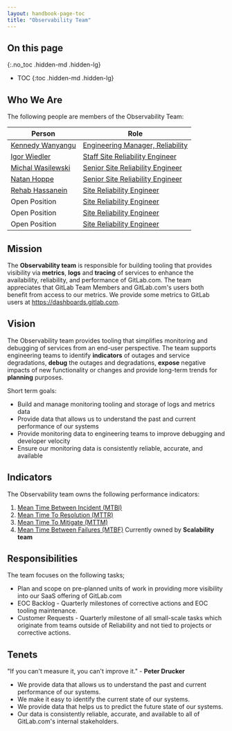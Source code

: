 ```yaml
---
layout: handbook-page-toc
title: "Observability Team"
---
```


## On this page
{:.no_toc .hidden-md .hidden-lg}

- TOC
{:toc .hidden-md .hidden-lg}

## Who We Are

The following people are members of the Observability Team:

| Person | Role |
| ------ | ------ |
|[Kennedy Wanyangu](/company/team/#kwanyangu)|[Engineering Manager, Reliability](https://about.gitlab.com/job-families/engineering/infrastructure/engineering-management/#engineering-manager-reliability)|
|[Igor Wiedler](/company/team/#igorwwwwwwwwwwwwwwwwwwww)|[Staff Site Reliability Engineer](/job-families/engineering/infrastructure/site-reliability-engineer/)|
|[Michal Wasilewski](/company/team/#mwasilewski-gitlab)|[Senior Site Reliability Engineer](/job-families/engineering/infrastructure/site-reliability-engineer/)|
|[Natan Hoppe](/company/team/#nhoppe1)|[Senior Site Reliability Engineer](/job-families/engineering/infrastructure/site-reliability-engineer/)|
|[Rehab Hassanein](/company/team/#rehab)|[Site Reliability Engineer](/job-families/engineering/infrastructure/site-reliability-engineer/)|
|Open Position|[Site Reliability Engineer](/job-families/engineering/infrastructure/site-reliability-engineer/)|
|Open Position|[Site Reliability Engineer](/job-families/engineering/infrastructure/site-reliability-engineer/)|
|Open Position|[Site Reliability Engineer](/job-families/engineering/infrastructure/site-reliability-engineer/)|


## Mission

The __Observability team__ is responsible for building tooling that provides visibility via __metrics__, __logs__ and __tracing__ of services to enhance the availability, reliability, and performance of GitLab.com. The team appreciates that GitLab Team Members and GitLab.com's users both benefit from access to our metrics. We provide some metrics to GitLab users at https://dashboards.gitlab.com.


## Vision

The Observability team provides tooling that simplifies monitoring and debugging of services from an end-user perspective. The team supports engineering teams to identify __indicators__ of outages and service degradations, __debug__ the outages and degradations, __expose__ negative impacts of new functionality or changes and provide long-term trends for __planning__ purposes.

Short term goals:
- Build and manage monitoring tooling and storage of logs and metrics data
- Provide data that allows us to understand the past and current performance of our systems
- Provide monitoring data to engineering teams to improve debugging and developer velocity
- Ensure our monitoring data is consistently reliable, accurate, and available


## Indicators
The Observability team owns the following performance indicators:

1. [Mean Time Between Incident (MTBI)](/handbook/engineering/infrastructure/performance-indicators/#mean-time-between-incidents-mtbi)
2. [Mean Time To Resolution (MTTR)](/handbook/engineering/infrastructure/performance-indicators/#mean-time-to-resolution-mttr)
3. [Mean Time To Mitigate (MTTM)](/handbook/engineering/infrastructure/performance-indicators/#mean-time-to-mitigate-mttm)
4. [Mean Time Between Failures (MTBF)](/handbook/engineering/infrastructure/performance-indicators/#mean-time-between-failure-mtbf) Currently owned by __Scalability team__

## Responsibilities
The team focuses on the following tasks;
- Plan and scope on pre-planned units of work in providing more visibility into our SaaS offering of GitLab.com
- EOC Backlog - Quarterly milestones of corrective actions and EOC tooling maintenance.
- Customer Requests - Quarterly milestone of all small-scale tasks which originate from teams outside of Reliability and not tied to projects or corrective actions.


## Tenets

"If you can't measure it, you can't improve it." - __Peter Drucker__

- We provide data that allows us to understand the past and current performance of our systems.
- We make it easy to identify the current state of our systems.
- We provide data that helps us to predict the future state of our systems.
- Our data is consistently reliable, accurate, and available to all of GitLab.com's internal stakeholders.
